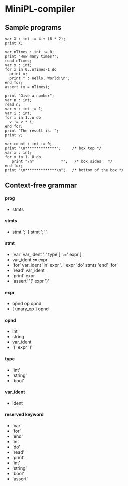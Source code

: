 # MiniPL-compiler


## Sample programs

```
var X : int := 4 + (6 * 2);
print X;
```

```
var nTimes : int := 0;
print "How many times?";
read nTimes;
var x : int;
for x in 0..nTimes-1 do
  print x;
  print " : Hello, World!\n";
end for;
assert (x = nTimes);
```

```
print "Give a number";
var n : int;
read n;
var v : int := 1;
var i : int;
for i in 1..n do
  v := v * i;
end for;
print "The result is: ";
print v;
 ```
 
 ```
var count : int := 0;
print "\n**************";     /* box top */
var x : int;
for x in 1..8 do
    print "\n*            *";   /* box sides   */
end for;
print "\n**************\n";   /* bottom of the box */
```

## Context-free grammar

#### prog
* stmts

#### stmts
* stmt ';' [ stmt ';' ]

#### stmt 
* 'var' var_ident ':' type [ ':=' expr ]
* var_ident **:=** expr
* 'for' var_ident 'in' expr '..' expr 'do' stmts 'end' 'for'
* 'read' var_ident
* 'print' expr
* 'assert' '(' expr ')'

#### expr
* opnd op opnd
* [ unary_op ] opnd
 
#### opnd 
* int
* string
* var_ident
* '(' expr ')'

#### type
* 'int'
* 'string'
* 'bool'

#### var_ident
* ident

#### reserved keyword
* 'var'
* 'for'
* 'end'
* 'in'
* 'do'
* 'read'
* 'print'
* 'int'
* 'string'
* 'bool'
* 'assert'
